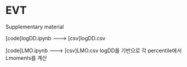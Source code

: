 # EVT
Supplementary material

[code]logDD.ipynb ---> [csv]logDD.csv

[code]LMO.ipynb ---> [csv]LMO.csv         logDD를 기반으로 각 percentile에서 Lmoments를 계산
